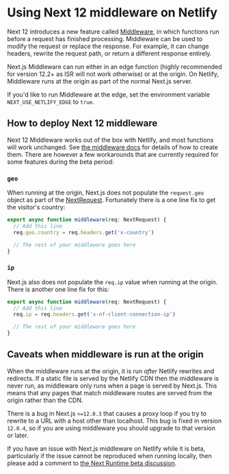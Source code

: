 # Using Next 12 middleware on Netlify

Next 12 introduces a new feature called [Middleware](https://nextjs.org/docs/middleware), in which functions run before
a request has finished processing. Middleware can be used to modify the request or replace the response. For example, it
can change headers, rewrite the request path, or return a different response entirely.

Next.js Middleware can run either in an edge function (highly recommended for version 12.2+ as ISR will not work
otherwise) or at the origin. On Netlify, Middleware runs at the origin as part of the normal Next.js server.

If you'd like to run Middleware at the edge, set the environment variable `NEXT_USE_NETLIFY_EDGE` to `true`.

## How to deploy Next 12 middleware

Next 12 Middleware works out of the box with Netlify, and most functions will work unchanged. See
[the middleware docs](https://nextjs.org/docs/middleware) for details of how to create them. There are however a few
workarounds that are currently required for some features during the beta period:

### `geo`

When running at the origin, Next.js does not populate the `request.geo` object as part of the
[NextRequest](https://nextjs.org/docs/api-reference/next/server#nextrequest). Fortunately there is a one line fix to get
the visitor's country:

```typescript
export async function middleware(req: NextRequest) {
  // Add this line
  req.geo.country = req.headers.get('x-country')

  // The rest of your middleware goes here
}
```

### `ip`

Next.js also does not populate the `req.ip` value when running at the origin. There is another one line fix for this:

```typescript
export async function middleware(req: NextRequest) {
  // Add this line
  req.ip = req.headers.get('x-nf-client-connection-ip')

  // The rest of your middleware goes here
}
```

## Caveats when middleware is run at the origin

When the middleware runs at the origin, it is run _after_ Netlify rewrites and redirects. If a static file is served by
the Netlify CDN then the middleware is never run, as middleware only runs when a page is served by Next.js. This means
that any pages that match middleware routes are served from the origin rather than the CDN.

There is a bug in Next.js `<=12.0.3` that causes a proxy loop if you try to rewrite to a URL with a host other than
localhost. This bug is fixed in version `12.0.4`, so if you are using middleware you should upgrade to that version or
later.

If you have an issue with Next.js middleware on Netlify while it is beta, particularly if the issue cannot be reproduced
when running locally, then please add a comment to
[the Next Runtime beta discussion](https://ntl.fyi/next-beta-feedback).
